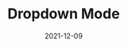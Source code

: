 ---
layout: page
title:  "Dropdown Mode"
menu_title: "Dropdown"
published: true
draft: true
date:               2021-12-09
last_modified_at:   
order: 10
---